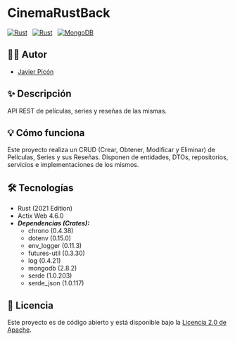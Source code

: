 # CinemaRustBack

[![Rust](https://img.shields.io/badge/2021-black?style=for-the-badge&logo=rust&logoColor=white&label=Rust&labelColor=black&color=white)](https://www.rust-lang.org/es) &nbsp;
[![Rust](https://img.shields.io/badge/4.6.0-black?style=for-the-badge&logo=actix&logoColor=white&label=Actix%20Web&labelColor=black&color=white)](https://www.rust-lang.org/es) &nbsp;
[![MongoDB](https://img.shields.io/badge/MongoDB-6.0+-00684A?style=for-the-badge&logo=mongodb&logoColor=white&labelColor=101010)](https://www.mongodb.com)

## 🙋‍♂️ Autor

* [Javier Picón](https://github.com/MCPikon)

## ✨ Descripción

API REST de películas, series y reseñas de las mismas.

## 💡 Cómo funciona

Este proyecto realiza un CRUD (Crear, Obtener, Modificar y Eliminar) de Películas, Series y sus Reseñas. Disponen de entidades, DTOs, repositorios, servicios e implementaciones de los mismos.

## 🛠 Tecnologías

* Rust (2021 Edition)
* Actix Web 4.6.0
* _**Dependencias (Crates):**_
    * chrono (0.4.38)
    * dotenv (0.15.0)
    * env_logger (0.11.3)
    * futures-util (0.3.30)
    * log (0.4.21)
    * mongodb (2.8.2)
    * serde (1.0.203)
    * serde_json (1.0.117)

## 📄 Licencia

Este proyecto es de código abierto y está disponible bajo la [Licencia 2.0 de Apache](LICENSE).
